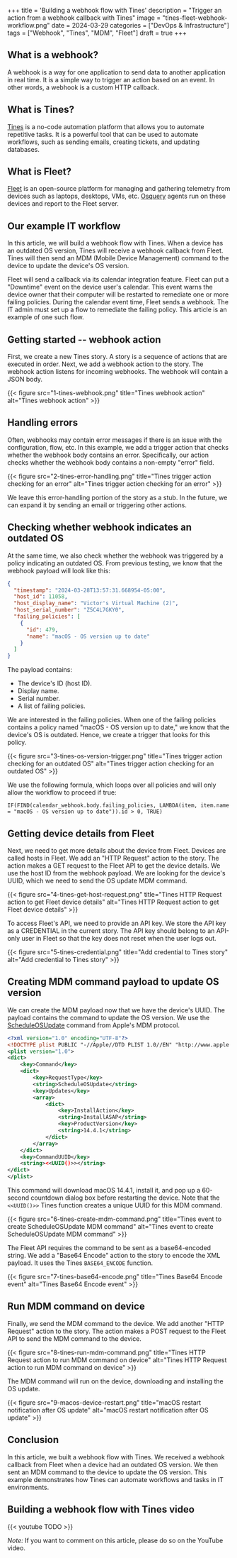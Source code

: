 +++
title = 'Building a webhook flow with Tines'
description = "Trigger an action from a webhook callback with Tines"
image = "tines-fleet-webhook-workflow.png"
date = 2024-03-29
categories = ["DevOps & Infrastructure"]
tags = ["Webhook", "Tines", "MDM", "Fleet"]
draft = true
+++

## What is a webhook?

A webhook is a way for one application to send data to another application in real time. It is a simple way to trigger an action based on an event. In other words, a webhook is a custom HTTP callback.

## What is Tines?

[Tines](https://www.tines.io/) is a no-code automation platform that allows you to automate repetitive tasks. It is a powerful tool that can be used to automate workflows, such as sending emails, creating tickets, and updating databases.

## What is Fleet?

[Fleet](https://fleetdm.com/) is an open-source platform for managing and gathering telemetry from devices such as laptops, desktops, VMs, etc. [Osquery](https://www.osquery.io/) agents run on these devices and report to the Fleet server.

## Our example IT workflow

In this article, we will build a webhook flow with Tines. When a device has an outdated OS version, Tines will receive a webhook callback from Fleet. Tines will then send an MDM (Mobile Device Management) command to the device to update the device's OS version.

Fleet will send a callback via its calendar integration feature. Fleet can put a "Downtime" event on the device user's calendar. This event warns the device owner that their computer will be restarted to remediate one or more failing policies. During the calendar event time, Fleet sends a webhook. The IT admin must set up a flow to remediate the failing policy. This article is an example of one such flow.

## Getting started -- webhook action

First, we create a new Tines story. A story is a sequence of actions that are executed in order. Next, we add a webhook action to the story. The webhook action listens for incoming webhooks. The webhook will contain a JSON body.

{{< figure src="1-tines-webhook.png" title="Tines webhook action" alt="Tines webhook action" >}}

## Handling errors

Often, webhooks may contain error messages if there is an issue with the configuration, flow, etc. In this example, we add a trigger action that checks whether the webhook body contains an error. Specifically, our action checks whether the webhook body contains a non-empty "error" field.

{{< figure src="2-tines-error-handling.png" title="Tines trigger action checking for an error" alt="Tines trigger action checking for an error" >}}

We leave this error-handling portion of the story as a stub. In the future, we can expand it by sending an email or triggering other actions.

## Checking whether webhook indicates an outdated OS

At the same time, we also check whether the webhook was triggered by a policy indicating an outdated OS. From previous testing, we know that the webhook payload will look like this:

```json
{
  "timestamp": "2024-03-28T13:57:31.668954-05:00",
  "host_id": 11058,
  "host_display_name": "Victor's Virtual Machine (2)",
  "host_serial_number": "Z5C4L7GKY0",
  "failing_policies": [
    {
      "id": 479,
      "name": "macOS - OS version up to date"
    }
  ]
}
```

The payload contains:
  - The device's ID (host ID).
  - Display name.
  - Serial number.
  - A list of failing policies.

We are interested in the failing policies. When one of the failing policies contains a policy named "macOS - OS version up to date," we know that the device's OS is outdated. Hence, we create a trigger that looks for this policy.

{{< figure src="3-tines-os-version-trigger.png" title="Tines trigger action checking for an outdated OS" alt="Tines trigger action checking for an outdated OS" >}}

We use the following formula, which loops over all policies and will only allow the workflow to proceed if true:

```
IF(FIND(calendar_webhook.body.failing_policies, LAMBDA(item, item.name = "macOS - OS version up to date")).id > 0, TRUE)
```

## Getting device details from Fleet

Next, we need to get more details about the device from Fleet. Devices are called hosts in Fleet. We add an "HTTP Request" action to the story. The action makes a GET request to the Fleet API to get the device details. We use the host ID from the webhook payload. We are looking for the device's UUID, which we need to send the OS update MDM command.

{{< figure src="4-tines-get-host-request.png" title="Tines HTTP Request action to get Fleet device details" alt="Tines HTTP Request action to get Fleet device details" >}}

To access Fleet's API, we need to provide an API key. We store the API key as a CREDENTIAL in the current story. The API key should belong to an API-only user in Fleet so that the key does not reset when the user logs out.

{{< figure src="5-tines-credential.png" title="Add credential to Tines story" alt="Add credential to Tines story" >}}

## Creating MDM command payload to update OS version

We can create the MDM payload now that we have the device's UUID. The payload contains the command to update the OS version. We use the [ScheduleOSUpdate](https://developer.apple.com/documentation/devicemanagement/schedule_an_os_update?language=objc) command from Apple's MDM protocol.

```xml
<?xml version="1.0" encoding="UTF-8"?>
<!DOCTYPE plist PUBLIC "-//Apple//DTD PLIST 1.0//EN" "http://www.apple.com/DTDs/PropertyList-1.0.dtd">
<plist version="1.0">
<dict>
    <key>Command</key>
    <dict>
        <key>RequestType</key>
        <string>ScheduleOSUpdate</string>
        <key>Updates</key>
        <array>
            <dict>
                <key>InstallAction</key>
                <string>InstallASAP</string>
                <key>ProductVersion</key>
                <string>14.4.1</string>
            </dict>
        </array>
    </dict>
    <key>CommandUUID</key>
    <string><<UUID()>></string>
</dict>
</plist>
```

This command will download macOS 14.4.1, install it, and pop up a 60-second countdown dialog box before restarting the device. Note that the `<<UUID()>>` Tines function creates a unique UUID for this MDM command.

{{< figure src="6-tines-create-mdm-command.png" title="Tines event to create ScheduleOSUpdate MDM command" alt="Tines event to create ScheduleOSUpdate MDM command" >}}

The Fleet API requires the command to be sent as a base64-encoded string. We add a "Base64 Encode" action to the story to encode the XML payload. It uses the Tines `BASE64_ENCODE` function.

{{< figure src="7-tines-base64-encode.png" title="Tines Base64 Encode event" alt="Tines Base64 Encode event" >}}

## Run MDM command on device

Finally, we send the MDM command to the device. We add another "HTTP Request" action to the story. The action makes a POST request to the Fleet API to send the MDM command to the device.

{{< figure src="8-tines-run-mdm-command.png" title="Tines HTTP Request action to run MDM command on device" alt="Tines HTTP Request action to run MDM command on device" >}}

The MDM command will run on the device, downloading and installing the OS update.

{{< figure src="9-macos-device-restart.png" title="macOS restart notification after OS update" alt="macOS restart notification after OS update" >}}

## Conclusion

In this article, we built a webhook flow with Tines. We received a webhook callback from Fleet when a device had an outdated OS version. We then sent an MDM command to the device to update the OS version. This example demonstrates how Tines can automate workflows and tasks in IT environments.

## Building a webhook flow with Tines video

{{< youtube TODO >}}

*Note:* If you want to comment on this article, please do so on the YouTube video.
